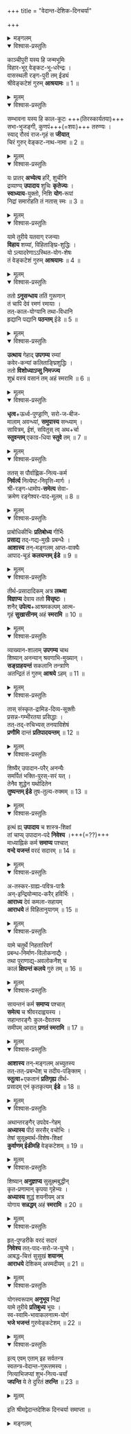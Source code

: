 +++
title = "वेदान्त-देशिक-दिनचर्या"

+++

<details><summary>मङ्गलम्</summary>

श्रीः  
श्रीमते रामानुजाय नमः  
श्रीमते निगमान्तमहादेशिकाय नमः  

श्रीकुमारवरददेशिक विरचिता  
श्रीमद्वेदान्तदेशिक दिनचर्या ॥

श्रीमान् वेङ्कटनाथार्यः कवितार्किककेसरी ।  
वेदान्ताचार्यवर्यो मे सन्निधत्तां सदा हृदि ॥  
श्रीमल्लक्ष्मण योगीन्द्र सिद्धान्त विजयध्वजम् ।
विश्वामित्र कुलोद्भूतं वरदार्यमहं भजे ॥  
</details>


<details open><summary>विश्वास-प्रस्तुतिः</summary>

काञ्चीपुरी यस्य हि जन्मभूमिः  
विहार-भूर् वेङ्कट-भू-धरेन्द्रः ।  
वासस्थली रङ्ग-पुरी तम् ईड्यं  
श्रीवेङ्कटेशं गुरुम् **आश्रयामः** ॥ 1 ॥
</details>

<details><summary>मूलम्</summary>

काञ्चीपुरी यस्य हि जन्मभूमिः  
विहारभूर्वेङ्कटभूधरेन्द्रः ।  
वासस्थली रङ्गपुरी तमीड्यं  
श्रीवेङ्कटेशं गुरुमाश्रयामः ॥ 1 ॥
</details>

<details open><summary>विश्वास-प्रस्तुतिः</summary>

सम्भावना यस्य हि काल-कूटः +++(तिरस्कार्यतया)+++  
सभा-भुजङ्गी, कुणपं+++(=शवः)+++ तरुण्यः ।  
स्याद् रौरवं राज-गृहं स **जीयात्**  
चिरं गुरुर् वेङ्कट-नाथ-नामा ॥ 2 ॥
</details>

<details><summary>मूलम्</summary>

सम्भावना यस्य हि कालकूटः  
सभाभुजङ्गी कुणपं तरुण्यः ।  
स्याद्रौरवं राजगृहं स जीयात्  
चिरं गुरुर्वेङ्कटनाथनामा ॥ 2 ॥
</details>

<details open><summary>विश्वास-प्रस्तुतिः</summary>

यः प्रातर् **अभ्येत्य** हरिं, शुचीनि  
द्रव्याण्य् **उपादाय** शुचिः **कृतेज्यः** ।  
**स्वाध्याय**-युक्तो, निशि **योग**-रूपां  
निद्रां समारोहति तं नतास् स्मः ॥ 3 ॥
</details>

<details><summary>मूलम्</summary>

यः प्रातरभ्येत्य हरिं शुचीनि  
द्रव्याण्युपादाय शुचिः कृतेज्यः ।  
स्वाध्याययुक्तो निशि योगरूपां  
निद्रां समारोहति तं नतास्स्मः ॥ 3 ॥
</details>

<details open><summary>विश्वास-प्रस्तुतिः</summary>

यामे तुरीये यतवाग् रजन्याः  
**विहाय** शय्यां, विहिताङ्घ्रि-शुद्धिः ।  
यो ऽत्यादरेणाऽऽस्थित-योग-शेषः  
तं वेङ्कटेशं गुरुम् **आश्रयामः** ॥ 4 ॥
</details>

<details><summary>मूलम्</summary>

यामे तुरीये यतवाग्रजन्याः  
विहाय शय्यां विहिताङ्घ्रि शुद्धिः ।  
योऽत्यादरेणाऽऽस्थितयोगशेषः  
तं वेङ्कटेशं गुरुमाश्रयामः ॥ 4 ॥
</details>


<details open><summary>विश्वास-प्रस्तुतिः</summary>

ततो **ऽनुसन्धाय** ततिं गुरूणान्  
तं चापि देवं रमणं रमायाः ।  
तत्-काल-योग्यानि तथा-विधानि  
हृद्यानि पद्यानि **पठन्तम्** ईडे ॥ 5 ॥
</details>

<details><summary>मूलम्</summary>

ततोऽनुसन्धाय ततिं गुरूणां  
तं चापि देवं रमणं रमायाः ।  
तत्कालयोग्यानि तथाविधानि  
हृद्यानि पद्यानि पठन्तमीडे ॥ 5 ॥
</details>

<details open><summary>विश्वास-प्रस्तुतिः</summary>

**उत्थाय** गेहाद् **उपगम्य** रम्यां  
कवेर-कन्यां कलिताङ्घ्रिशुद्धिः ।  
ततो **विशोध्याऽप्सु निमज्ज्य**  
शुभ्रं वस्त्रं वसानं तम् अहं स्मरामि ॥ 6 ॥
</details>

<details><summary>मूलम्</summary>

उत्थाय गेहादुपगम्य रम्यां  
कवेरकन्यां कलिताङ्घ्रिशुद्धिः ।  
ततो विशोध्याऽप्सु निमज्ज्य  
शुभ्रं वस्त्रं वसानं तमहं स्मरामि ॥ 6 ॥
</details>

<details open><summary>विश्वास-प्रस्तुतिः</summary>

**धृत्व**+ऊर्ध्व-पुण्ड्राणि, सरो-ज-बीज-  
मालाम् अवन्ध्यां, **समुपास्य** सन्ध्याम् ।  
सावित्रम्, ईशं, सवितुस् त्व् अथ+र्चा  
**स्तुवन्तम्** एकाग्र-धिया **स्तुवे** तम् ॥ 7 ॥
</details>

<details><summary>मूलम्</summary>

धृत्वोर्ध्वपुण्ड्राणि सरोजबीज -  
मालामवन्ध्यां समुपास्य सन्ध्याम् ।  
सावित्रमीशं सवितुस्त्वथर्चा  
स्तुवन्तमेकाग्रधिया स्तुवे तम् ॥ 7 ॥
</details>

<details open><summary>विश्वास-प्रस्तुतिः</summary>

ततस् स पौर्वाह्णिक-नित्य-कर्म  
**निर्वर्त्य** नित्येष्ट-निवृत्ति-मार्गः ।  
श्री-रङ्ग-धामोप-**समेत्य** सेवा-  
क्रमेण रङ्गेश्वर-पाद-मूलम् ॥ 8 ॥
</details>

<details><summary>मूलम्</summary>

ततस्स पौर्वाह्णिकनित्यकर्म  
निर्वर्त्य नित्येष्टनिवृत्तिमार्गः ।  
श्रीरङ्गधामोपसमेत्य सेवा -  
क्रमेण रङ्गेश्वरपादमूलम् ॥ 8 ॥
</details>

<details open><summary>विश्वास-प्रस्तुतिः</summary>

प्राबोधिकीभिः **प्रतिबोध्य** गीर्भिः  
**प्रसाद्य** तद्-गद्य-मुखैः प्रबन्धैः ।  
**आशास्य** तन्-मङ्गलम् आप्त-वाक्यैः  
आपाद-चूडं **कलयन्तम् ईडे** ॥ 9 ॥
</details>

<details><summary>मूलम्</summary>

प्राबोधिकीभिः प्रतिबोध्य गीर्भिः  
प्रसाद्य तद्गद्यमुखैः प्रबन्धैः ।  
आशास्य तन्मङ्गलमाप्तवाक्यैः  
आपादचूडं कलयन्तमीडे ॥ 9 ॥
</details>

<details open><summary>विश्वास-प्रस्तुतिः</summary>

तीर्थ-प्रसादादिकम् अत्र **लब्ध्वा**  
**विज्ञाप्य** देवाय ततो **विसृष्टः** ।  
शनैर् **उपेत्य**+आश्रमकल्पम् आत्म-  
गृहं **सुखासीनम्** अहं **स्मरामि** ॥ 10 ॥
</details>

<details><summary>मूलम्</summary>

तीर्थप्रसादादिकमत्र लब्ध्वा  
विज्ञाप्य देवाय ततो विसृष्टः ।  
शनैरुपेत्याऽऽश्रमकल्पमात्म -  
गृहं सुखासीनमहं स्मरामि ॥ 10 ॥
</details>





<details open><summary>विश्वास-प्रस्तुतिः</summary>

व्याख्यान-शालाम् **उपगम्य** चाथ  
शिष्यान् अनन्यान् श्रवणाभि-मुख्यान् ।  
**सङ्ग्राहयन्तं** सकलानि तन्त्राणि  
अतन्द्रितं तं गुरुम् **आश्रये** ऽहम् ॥ 11 ॥
</details>

<details><summary>मूलम्</summary>

व्याख्यानशालामुपगम्य चाथ  
शिष्याननन्यान् श्रवणाभिमुख्यान् ।  
सङ्ग्राहयन्तं सकलानि तन्त्राणि  
अतन्द्रितं तं गुरुमाश्रयेऽहम् ॥ 11 ॥
</details>

<details open><summary>विश्वास-प्रस्तुतिः</summary>

तास् संस्कृत-द्रामिड-दिव्य-सूक्तीः  
प्रसन्न-गम्भीरतया प्रसिद्धाः ।  
तत्-तद्-रुचिभ्यस् तनयाविशेषं  
**प्रणौमि** दान्तं **प्रतिपादयन्तम्** ॥ 12 ॥
</details>

<details><summary>मूलम्</summary>

तास्संस्कृतद्रामिडदिव्यसूक्तीः  
प्रसन्नगम्भीरतया प्रसिद्धाः ।  
तत्तद्रुचिभ्यस्तनयाविशेषं  
प्रणौमि दान्तं प्रतिपादयन्तम् ॥ 12 ॥
</details>

<details open><summary>विश्वास-प्रस्तुतिः</summary>

शिष्यैर् उपादान-परैर् अनन्यैः  
समर्पितं भक्ति-पुरस्-सरं यत् ।  
तेनैव शुद्धेन यथोदितेन  
**तुष्यन्तम् ईडे** तुष-तुल्य-रुक्मम् ॥ 13 ॥
</details>

<details><summary>मूलम्</summary>

शिष्यैरुपादानपरैरनन्यैः  
समर्पितं भक्तिपुरस्सरं यत् ।  
तेनैव शुद्धेन यथोदितेन  
तुष्यन्तमीडे तुषतुल्यरुक्मम् ॥ 13 ॥
</details>

<details open><summary>विश्वास-प्रस्तुतिः</summary>

इत्थं ह्य् **उपादाय** च शास्त्र-शिक्षां  
तां चाप्य् उपादान-पदे **निवेश्य** ।+++(=??)+++  
माध्याह्निकं कर्म **समाप्य** पश्चात्  
**वन्दे यजन्तं** वरदं सदारम् ॥ 14 ॥
</details>

<details><summary>मूलम्</summary>

इत्थं ह्युपादाय च शास्त्रशिक्षां  
तां चाप्युपादानपदे निवेश्य ।  
माध्याह्निकं कर्म समाप्य पश्चात्  
वन्दे यजन्तं वरदं सदारम् ॥ 14 ॥
</details>

<details open><summary>विश्वास-प्रस्तुतिः</summary>

अ-तस्कर-ग्राह्य-पवित्र-पात्रैः  
अन्-इन्द्रियोन्माद-करैर् हविर्भिः ।  
**आराध्य** देवं कमला-सहायम्  
**आराधये** तं विहितानुयागम् ॥ 15 ॥
</details>

<details><summary>मूलम्</summary>

अतस्करग्राह्यपवित्रपात्रैः  
अनिन्द्रियोन्मादकरैर्हविर्भिः ।  
आराध्य देवं कमलासहायम्  
आराधये तं विहितानुयागम् ॥ 15 ॥
</details>

<details open><summary>विश्वास-प्रस्तुतिः</summary>

यामे चतुर्थे निहतारिवर्गं  
प्रबन्ध-निर्माण-विलोकनाद्यैः ।  
तथा पुराणाद्य्-अवलोकनैश् च  
कालं **क्षिपन्तं कलये** गुरुं तम् ॥ 16 ॥
</details>

<details><summary>मूलम्</summary>

यामे चतुर्थे निहतारिवर्गं  
प्रबन्धनिर्माणविलोकनाद्यैः ।  
तथा पुराणाद्यवलोकनैश्च  
कालं क्षिपन्तं कलये गुरुं तम् ॥ 16 ॥
</details>

<details open><summary>विश्वास-प्रस्तुतिः</summary>

सायन्तनं कर्म **समाप्य** पश्चात्  
**समेत्य** च श्रीवरदाह्वयस्य ।  
सहान्तरङ्गैः कुल-दैवतस्य  
समीपम् आरात् **प्रणतं स्मरामि** ॥ 17 ॥
</details>

<details><summary>मूलम्</summary>

सायन्तनं कर्म समाप्य पश्चात्  
समेत्य च श्रीवरदाह्वयस्य ।  
सहान्तरङ्गैः कुलदैवतस्य  
समीपमारात् प्रणतं स्मरामि ॥ 17 ॥
</details>

<details open><summary>विश्वास-प्रस्तुतिः</summary>

**आशास्य** तन्-मङ्गलम् अच्युतस्य  
तत्-तत्-प्रबन्धैश् च तदीय-पङ्क्तिम् ।  
**स्तुत्वा**+एकतानं **प्रतिगृह्य** तीर्थ-  
प्रसादम् एनं कृतकृत्यम् **ईडे** ॥ 18 ॥
</details>

<details><summary>मूलम्</summary>

आशास्य तन्मङ्गलमच्युतस्य  
तत्तत्प्रबन्धैश्च तदीयपङ्क्तिम् ।  
स्तुत्वैकतानं प्रतिगृह्य तीर्थ -  
प्रसादमेनं कृतकृत्यमीडे ॥ 18 ॥
</details>

<details open><summary>विश्वास-प्रस्तुतिः</summary>

अथान्तरङ्गैर् उपदेव-गेहम्  
**अध्यास्य** पीठं सरसैर् वचोभिः ।  
तेषां सुसूक्ष्मार्थ-विशेष-शिक्षां  
**कुर्वाणम् ईडीमहि** वेङ्कटेशम् ॥ 19 ॥
</details>

<details><summary>मूलम्</summary>

अथान्तरङ्गैरुपदेवगेहम्  
अध्यास्य पीठं सरसैर्वचोभिः ।  
तेषां सुसूक्ष्मार्थविशेषशिक्षां  
कुर्वाणमीडीमहि वेङ्कटेशम् ॥ 19 ॥
</details>

<details open><summary>विश्वास-प्रस्तुतिः</summary>

शिष्यान् **अनुज्ञाप्य** सुसूक्ष्मबुद्धीन्  
कृत-प्रणामान् कृपया गृहेभ्यः ।  
**अध्यास्य** शुद्धं शयनीयम् अत्र  
योगाय **सन्नद्धम्** अहं **स्मरामि** ॥ 20 ॥
</details>

<details><summary>मूलम्</summary>

शिष्याननुज्ञाप्य सुसूक्ष्मबुद्धीन्  
कृतप्रणामान् कृपया गृहेभ्यः ।  
अध्यास्य शुद्धं शयनीयमत्र  
योगाय सन्नद्धमहं स्मरामि ॥ 20 ॥
</details>

<details open><summary>विश्वास-प्रस्तुतिः</summary>

हृत्-पुण्डरीके वरदं सदारं  
**निवेश्य** तत्-पाद-सरो-ज-युग्मे ।  
आबद्ध-चित्तं सुसुखं **शयानम्**  
**आराधये** देशिकम् अस्मदीयम् ॥ 21 ॥
</details>

<details><summary>मूलम्</summary>

हृत्पुण्डरीके वरदं सदारं  
निवेश्य तत्पादसरोजयुग्मे ।  
आबद्धचित्तं सुसुखं शयानम्  
आराधये देशिकमस्मदीयम् ॥ 21 ॥
</details>

<details open><summary>विश्वास-प्रस्तुतिः</summary>

योगस्वरूपाम् **अनुभूय** निद्रां  
यामे तुरीये **प्रतिबुध्य** भूयः ।  
स्व-स्वामि-भावाकलनात्म-योगं  
**भजे भजन्तं** गुरुवेङ्कटेशम् ॥ 22 ॥
</details>

<details><summary>मूलम्</summary>

योगस्वरूपामनुभूय निद्रां  
यामे तुरीये प्रतिबुध्य भूयः ।  
स्वस्वामिभावाकलनात्मयोगं  
भजे भजन्तं गुरुवेङ्कटेशम् ॥ 22 ॥
</details>


<details open><summary>विश्वास-प्रस्तुतिः</summary>

इत्य् एवम् एताम् इह सर्वतन्त्र  
स्वतन्त्र-वेदान्त-गुरूत्तमस्य ।  
नित्याभिजप्यां शुभ-नित्य-चर्यां  
**जपन्ति** ये ते दुरितं **तरन्ति** ॥ 23 ॥
</details>

<details><summary>मूलम्</summary>

इत्येवमेतामिह सर्वतन्त्र  
स्वतन्त्रवेदान्तगुरूत्तमस्य ।  
नित्याभिजप्यां शुभनित्यचर्यां  
जपन्ति ये ते दुरितं तरन्ति ॥ 23 ॥
</details> 

इति श्रीमद्वेदान्तदेशिक दिनचर्या समाप्ता ॥

<details><summary>मङ्गलम्</summary>

कवितार्किकसिंहाय कल्याणगुणशालिने ।  
श्रीमते वेङ्कटेशाय वेदान्तगुरवे नमः ॥
</details>
